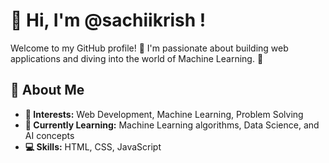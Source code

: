 # 👋 Hi, I'm @sachiikrish !

Welcome to my GitHub profile! 🚀 I'm passionate about building web applications and diving into the world of Machine Learning. 🌱

## 🌟 About Me
- **👀 Interests:** Web Development, Machine Learning, Problem Solving
- **🌱 Currently Learning:** Machine Learning algorithms, Data Science, and AI concepts
- **💻 Skills:** HTML, CSS, JavaScript
